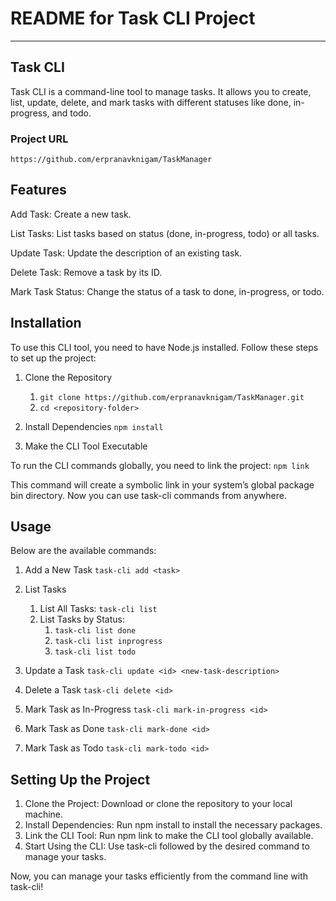 
# README for Task CLI Project

---------------------------------------------

## Task CLI

Task CLI is a command-line tool to manage tasks. It allows you to create, list, update, delete, and mark tasks with different statuses like done, in-progress, and todo.

### Project URL
`https://github.com/erpranavknigam/TaskManager`

## Features

Add Task: Create a new task.

List Tasks: List tasks based on status (done, in-progress, todo) or all tasks.

Update Task: Update the description of an existing task.

Delete Task: Remove a task by its ID.

Mark Task Status: Change the status of a task to done, in-progress, or todo.

## Installation

To use this CLI tool, you need to have Node.js installed. Follow these steps to set up the project:

1. Clone the Repository
    1. `git clone https://github.com/erpranavknigam/TaskManager.git`
    2. `cd <repository-folder>`

2. Install Dependencies
    `npm install`

3. Make the CLI Tool Executable


To run the CLI commands globally, you need to link the project:
    `npm link`

This command will create a symbolic link in your system’s global package bin directory. Now you can use task-cli commands from anywhere.

## Usage

Below are the available commands:

1. Add a New Task
    `task-cli add <task>`

2. List Tasks
    1. List All Tasks:
        `task-cli list`
    2. List Tasks by Status:
        1. `task-cli list done`
        2. `task-cli list inprogress`
        3. `task-cli list todo`

3. Update a Task
    `task-cli update <id> <new-task-description>`

4. Delete a Task
    `task-cli delete <id>`

5. Mark Task as In-Progress
    `task-cli mark-in-progress <id>`

6. Mark Task as Done
    `task-cli mark-done <id>`

7. Mark Task as Todo
    `task-cli mark-todo <id>`


## Setting Up the Project

1. Clone the Project: Download or clone the repository to your local machine.
2. Install Dependencies: Run npm install to install the necessary packages.
3. Link the CLI Tool: Run npm link to make the CLI tool globally available.
4. Start Using the CLI: Use task-cli followed by the desired command to manage your tasks.

Now, you can manage your tasks efficiently from the command line with task-cli!